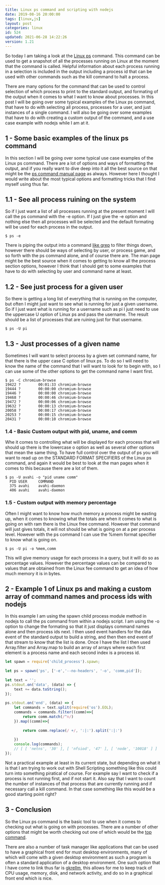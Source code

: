 ```yaml
---
title: Linux ps command and scripting with nodejs
date: 2019-08-16 20:00:00
tags: [linux,js]
layout: post
categories: linux
id: 524
updated: 2021-06-28 14:22:26
version: 1.21
---
```


So today I am taking a look at the [Linux ps](https://www.tecmint.com/ps-command-examples-for-linux-process-monitoring/) command. This command can be used to get a snapshot of all the processes running on Linux at the moment that the command is called. Helpful information about each process running in a selection is included in the output including a process id that can be used with other commands such as the kill command to halt a process.

There are many options for the command that can be used to control selection of which process to print to the standard output, and formating of the output when it comes to what I want to know about processes. In this post I will be going over some typical examples of the Linux ps command, that have to do with selecting all process, processes for a user, and just instances of a single command. I will also be going over some examples that have to do with creating a custom output of the command, and a use case example with nodejs while I am at it.

<!-- more -->

## 1 - Some basic examples of the linux ps command

In this section I will be going over some typical use case examples of the Linux ps command. There are a lot of options and ways of formatting the output, and if you really want to dive deep into it all the best source on that might be the [ps command manual page](https://www.man7.org/linux/man-pages/man1/ps.1.html) as always. However here I thought I would write about the most typical options and formatting tricks that I find myself using thus far.

## 1.1 - See all process ruining on the system

So if I just want a list of all processes running at the present moment I will call the ps command with the -e option. If I just give the -e option and nothing else then all processes will be selected and the default formating will be used for each process in the output.

```
$ ps -e
```

There is piping the output into a command [like grep](/2020/09/14/linux-grep/) to filter things down, however there should be ways of selecting by user, or process game, and so forth with the ps command alone, and of course there are. The man page might be the best source when it comes to getting to know all the process section options, however I think that I should get to some examples that have to do with selecting by user and command name at least.

## 1.2 - See just process for a given user

So there is getting a long list of everything that is running on the computer, but often I might just want to see what is running for just a given username. So if I just want what is running for a username such as pi I just need to use the uppercase U option of Linux ps and pass the username. The result should be a list of processes that are ruining just for that username.

```
$ ps -U pi
```

## 1.3 - Just processes of a given name

Sometimes I will want to select process by a given set command name, for that there is the upper case C option of linux ps. To do so I will need to know the name of the command that I will want to look for to begin with, so I can use some of the other options to get the command name I want first.

```
$ ps -C chromium-browse
19422 ?        00:01:33 chromium-browse
19444 ?        00:00:00 chromium-browse
19446 ?        00:00:00 chromium-browse
19468 ?        00:00:46 chromium-browse
19472 ?        00:00:06 chromium-browse
19632 ?        00:00:13 chromium-browse
20058 ?        00:00:17 chromium-browse
20253 ?        00:00:15 chromium-browse
20431 ?        00:00:10 chromium-browse
```

### 1.4 - Basic Custom output with pid, uname, and comm

Whe it comes to controlling what will be displayed for each process that will should up there is the lowercase o option as well as several other options that mean the same thing. To have full control over the output of ps you will want to read up on the STANDARD FORMAT SPECIFIERS of the Linux ps command, and again it would be best to look at the man pages when it comes to this because there are a lot of them.

```
$ ps -U avahi -o "pid uname comm"
  PID USER     COMMAND
  375 avahi    avahi-daemon
  406 avahi    avahi-daemon
```

### 1.5 - Custom output with memory percentage

Often I might want to know how much memory a process might be easting up, when it comes to knowing what the totals are when it comes to what is going on with ram there is the Linux free command. However that command will just gives totals, it will not should be what is going on at a per process level. However with the ps command I can use the \%mem format specifier to know what is going on. 

```
$ ps -U pi -o %mem,comm
```

This will give memory usage for each process in a query, but it will do so as percentage values. However the percentage values can be compared to values that are obtained from the Linux fee command to get an idea of how much memory it is in bytes.

## 2 - Example 1 of Linux ps and making a custom array of command names and process ids with nodejs

In this example I am using the spawn child process module method in nodejs to call the ps command from within a nodejs script. I am using the -o option to change the formating so that it just displays command names alone and then process ids next. I then used event handlers for the data event of the standard output to build a string, and then then end event of that stream to know that the list is done. Once I have the list I then used Array.filter and Array.map to build an array of arrays where each first element is a process name and each second index is a process id.

```js
let spawn = require('child_process').spawn;
 
let ps = spawn('ps', ['-e','--no-headers', '-o', 'comm,pid']);
 
let text = '';
ps.stdout.on('data', (data) => {
    text += data.toString();
});
 
ps.stdout.on('end', (data) => {
    let commands = text.split(require('os').EOL);
    commands = commands.filter((comm)=>{
        return comm.match(/^n/)
    }).map((comm)=>{
        
        return comm.replace(/ +/, ':|:').split(':|:')
        
    })
    console.log(commands);
    // [ [ 'netns', '30' ], [ 'nfsiod', '47' ], [ 'node', '10018' ] ]
});
```

Not a practical example at least in its current state, but depending on what it is that I am trying to work out with Shell Scripting something like this could turn into something piratical of course. For example say I want to check if a process is not running first, and if not start it. Also say that I want to count the number of instances of that process that are currently running and if necessary call a kill command. In that case something like this would be a good starting point right?

## 3 - Conclusion

So the Linux ps command is the basic tool to use when it comes to checking out what is going on with processes. There are a number of other options that might be worth checking out one of which would be the [top command](/2021/06/28/linux-top/). 

There are also a number of task manager like applications that can be used to have a graphical front end for must desktop environments, many of which will come with a given desktop environment as such a program is often a standard application of a desktop environment. One such option that I have come to link thus far is [gkrellm](http://gkrellm.srcbox.net/), this allows for me to keep track of CPU usage, memory, disk, and network activity, and do so in a graphical front end which is nice.

